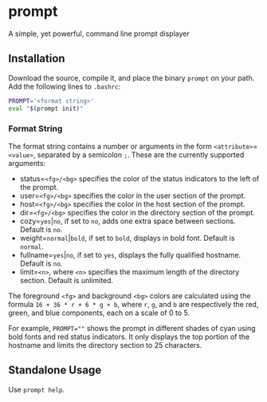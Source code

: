 # prompt
A simple, yet powerful, command line prompt displayer

## Installation ##

Download the source, compile it, and place the binary `prompt` on your path. Add the following lines to `.bashrc`:

``` bash
PROMPT='<format string>'
eval "$(prompt init)"
```

### Format String ###

The format string contains a number or arguments in the form `<attribute>`=`<value>`, separated by a semicolon `;`. These are the currently supported arguments:

* status=`<fg>/<bg>` specifies the color of the status indicators to the left of the prompt.
* user=`<fg>/<bg>` specifies the color in the user section of the prompt.
* host=`<fg>/<bg>` specifies the color in the host section of the prompt.
* dir=`<fg>/<bg>` specifies the color in the directory section of the prompt.
* cozy=`yes`|`no`, if set to `no`, adds one extra space between sections. Default is `no`.
* weight=`normal`|`bold`, if set to `bold`, displays in bold font. Default is `normal`.
* fullname=`yes`|`no`, if set to `yes`, displays the fully qualified hostname. Default is `no`.
* limit=`<n>`, where `<n>` specifies the maximum length of the directory section. Default is unlimited.

The foreground `<fg>` and background `<bg>` colors are calculated using the formula `16 + 36 * r + 6 * g + b`, where `r`, `g`, and `b` are respectively the red, green, and blue components, each on a scale of 0 to 5.

For example, `PROMPT=""` shows the prompt in different shades of cyan using bold fonts and red status indicators. It only displays the top portion of the hostname and limits the directory section to 25 characters.

## Standalone Usage ##

Use `prompt help`.